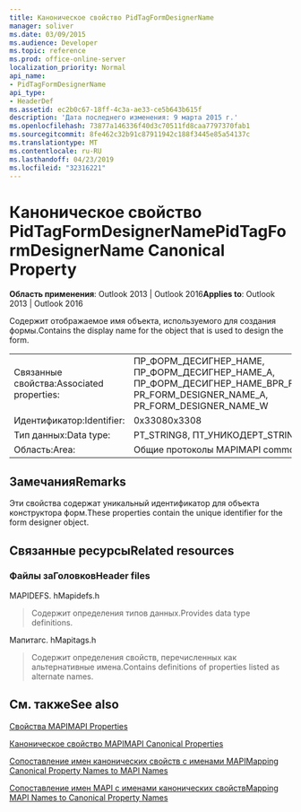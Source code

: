 ```yaml
---
title: Каноническое свойство PidTagFormDesignerName
manager: soliver
ms.date: 03/09/2015
ms.audience: Developer
ms.topic: reference
ms.prod: office-online-server
localization_priority: Normal
api_name:
- PidTagFormDesignerName
api_type:
- HeaderDef
ms.assetid: ec2b0c67-18ff-4c3a-ae33-ce5b643b615f
description: 'Дата последнего изменения: 9 марта 2015 г.'
ms.openlocfilehash: 73877a146336f40d3c70511fd8caa7797370fab1
ms.sourcegitcommit: 8fe462c32b91c87911942c188f3445e85a54137c
ms.translationtype: MT
ms.contentlocale: ru-RU
ms.lasthandoff: 04/23/2019
ms.locfileid: "32316221"
---
```

# <a name="pidtagformdesignername-canonical-property"></a><span data-ttu-id="0bd0f-103">Каноническое свойство PidTagFormDesignerName</span><span class="sxs-lookup"><span data-stu-id="0bd0f-103">PidTagFormDesignerName Canonical Property</span></span>

  
  
<span data-ttu-id="0bd0f-104">**Область применения**: Outlook 2013 | Outlook 2016</span><span class="sxs-lookup"><span data-stu-id="0bd0f-104">**Applies to**: Outlook 2013 | Outlook 2016</span></span> 
  
<span data-ttu-id="0bd0f-105">Содержит отображаемое имя объекта, используемого для создания формы.</span><span class="sxs-lookup"><span data-stu-id="0bd0f-105">Contains the display name for the object that is used to design the form.</span></span> 
  
|||
|:-----|:-----|
|<span data-ttu-id="0bd0f-106">Связанные свойства:</span><span class="sxs-lookup"><span data-stu-id="0bd0f-106">Associated properties:</span></span>  <br/> |<span data-ttu-id="0bd0f-107">ПР_ФОРМ_ДЕСИГНЕР_НАМЕ, ПР_ФОРМ_ДЕСИГНЕР_НАМЕ_А, ПР_ФОРМ_ДЕСИГНЕР_НАМЕ_В</span><span class="sxs-lookup"><span data-stu-id="0bd0f-107">PR_FORM_DESIGNER_NAME, PR_FORM_DESIGNER_NAME_A, PR_FORM_DESIGNER_NAME_W</span></span>  <br/> |
|<span data-ttu-id="0bd0f-108">Идентификатор:</span><span class="sxs-lookup"><span data-stu-id="0bd0f-108">Identifier:</span></span>  <br/> |<span data-ttu-id="0bd0f-109">0x3308</span><span class="sxs-lookup"><span data-stu-id="0bd0f-109">0x3308</span></span>  <br/> |
|<span data-ttu-id="0bd0f-110">Тип данных:</span><span class="sxs-lookup"><span data-stu-id="0bd0f-110">Data type:</span></span>  <br/> |<span data-ttu-id="0bd0f-111">PT_STRING8, ПТ_УНИКОДЕ</span><span class="sxs-lookup"><span data-stu-id="0bd0f-111">PT_STRING8, PT_UNICODE</span></span>  <br/> |
|<span data-ttu-id="0bd0f-112">Область:</span><span class="sxs-lookup"><span data-stu-id="0bd0f-112">Area:</span></span>  <br/> |<span data-ttu-id="0bd0f-113">Общие протоколы MAPI</span><span class="sxs-lookup"><span data-stu-id="0bd0f-113">MAPI common</span></span>  <br/> |
   
## <a name="remarks"></a><span data-ttu-id="0bd0f-114">Замечания</span><span class="sxs-lookup"><span data-stu-id="0bd0f-114">Remarks</span></span>

<span data-ttu-id="0bd0f-115">Эти свойства содержат уникальный идентификатор для объекта конструктора форм.</span><span class="sxs-lookup"><span data-stu-id="0bd0f-115">These properties contain the unique identifier for the form designer object.</span></span> 
  
## <a name="related-resources"></a><span data-ttu-id="0bd0f-116">Связанные ресурсы</span><span class="sxs-lookup"><span data-stu-id="0bd0f-116">Related resources</span></span>

### <a name="header-files"></a><span data-ttu-id="0bd0f-117">Файлы заГоловков</span><span class="sxs-lookup"><span data-stu-id="0bd0f-117">Header files</span></span>

<span data-ttu-id="0bd0f-118">MAPIDEFS. h</span><span class="sxs-lookup"><span data-stu-id="0bd0f-118">Mapidefs.h</span></span>
  
> <span data-ttu-id="0bd0f-119">Содержит определения типов данных.</span><span class="sxs-lookup"><span data-stu-id="0bd0f-119">Provides data type definitions.</span></span>
    
<span data-ttu-id="0bd0f-120">Мапитагс. h</span><span class="sxs-lookup"><span data-stu-id="0bd0f-120">Mapitags.h</span></span>
  
> <span data-ttu-id="0bd0f-121">Содержит определения свойств, перечисленных как альтернативные имена.</span><span class="sxs-lookup"><span data-stu-id="0bd0f-121">Contains definitions of properties listed as alternate names.</span></span>
    
## <a name="see-also"></a><span data-ttu-id="0bd0f-122">См. также</span><span class="sxs-lookup"><span data-stu-id="0bd0f-122">See also</span></span>



[<span data-ttu-id="0bd0f-123">Свойства MAPI</span><span class="sxs-lookup"><span data-stu-id="0bd0f-123">MAPI Properties</span></span>](mapi-properties.md)
  
[<span data-ttu-id="0bd0f-124">Каноническое свойство MAPI</span><span class="sxs-lookup"><span data-stu-id="0bd0f-124">MAPI Canonical Properties</span></span>](mapi-canonical-properties.md)
  
[<span data-ttu-id="0bd0f-125">Сопоставление имен канонических свойств с именами MAPI</span><span class="sxs-lookup"><span data-stu-id="0bd0f-125">Mapping Canonical Property Names to MAPI Names</span></span>](mapping-canonical-property-names-to-mapi-names.md)
  
[<span data-ttu-id="0bd0f-126">Сопоставление имен MAPI с именами канонических свойств</span><span class="sxs-lookup"><span data-stu-id="0bd0f-126">Mapping MAPI Names to Canonical Property Names</span></span>](mapping-mapi-names-to-canonical-property-names.md)

